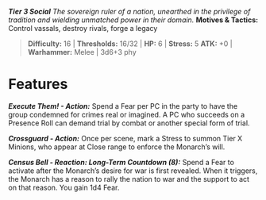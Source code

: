 ***Tier 3 Social***
*The sovereign ruler of a nation, unearthed in the privilege of tradition and wielding unmatched power in their domain.*
**Motives & Tactics:** Control vassals, destroy rivals, forge a legacy

> **Difficulty:** 16 | **Thresholds:** 16/32 | **HP:** 6 | **Stress:** 5
> **ATK:** +0 | **Warhammer:** Melee | 3d6+3 phy

# Features

***Execute Them! - Action:*** Spend a Fear per PC in the party to have the group condemned for crimes real or imagined. A PC who succeeds on a Presence Roll can demand trial by combat or another special form of trial.

***Crossguard - Action:*** Once per scene, mark a Stress to summon Tier X Minions, who appear at Close range to enforce the Monarch’s will.

***Census Bell - Reaction: Long-Term Countdown (8):*** Spend a Fear to activate after the Monarch’s desire for war is first revealed. When it triggers, the Monarch has a reason to rally the nation to war and the support to act on that reason. You gain 1d4 Fear.
